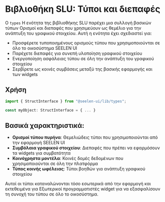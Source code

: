 # **Βιβλιοθήκη SLU: Τύποι και διεπαφές**

Ο `types` Η ενότητα της βιβλιοθήκης SLU παρέχει μια συλλογή βασικών τύπων 
Ορισμοί και διεπαφές που χρησιμεύουν ως θεμέλιο για την ανάπτυξη του γραφικού στοιχείου. 
Αυτή η ενότητα έχει σχεδιαστεί για:

* Προσφέρετε τυποποιημένους ορισμούς τύπου που χρησιμοποιούνται σε όλο το οικοσύστημα SEELEN UI
* Παρέχετε διεπαφές για συνεπή υλοποίηση γραφικού στοιχείου
* Ενεργοποίηση ασφάλειας τύπου σε όλη την ανάπτυξη του γραφικού στοιχείου
* Σερβίρετε ως κοινές συμβάσεις μεταξύ της βασικής εφαρμογής και των widgets

## **Χρήση**

```ts
import { StructInterface } from "@seelen-ui/lib/types";

const myObject: StructInterface = { ... }
```

## **Βασικά χαρακτηριστικά:**

* **Ορισμοί τύπου πυρήνα**: Θεμελιώδεις τύποι που χρησιμοποιούνται από την εφαρμογή SEELEN UI
* **Συμβόλαια γραφικού στοιχείου**: Διεπαφές που πρέπει να εφαρμόσουν τα widgets για συμβατότητα
* **Κοινόχρηστα μοντέλα**: Κοινές δομές δεδομένων που χρησιμοποιούνται σε όλη την πλατφόρμα
* **Τύπος κοινής ωφέλειας**: Τύποι βοηθών για ανάπτυξη γραφικού στοιχείου

Αυτοί οι τύποι καταναλώνονται τόσο εσωτερικά από την εφαρμογή και εκτεθειμένα για 
Εξωτερικοί προγραμματιστές widget για να εξασφαλίσουν τη συνοχή του τύπου σε όλο το οικοσύστημα.
